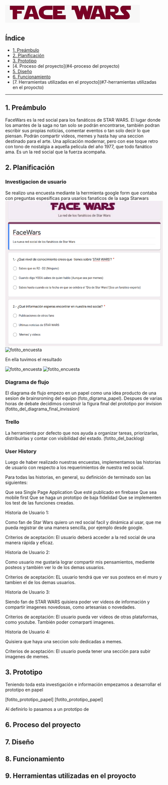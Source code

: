 # ![FACEWARS](/imagenes/FaceWarsTitulo.jpeg)

## Índice

* [1. Preámbulo](#1-preámbulo)
* [2. Planificación](#2-planificación)
* [3. Prototipo](#3-prototipo)
* [4. Proceso del proyecto](#4-proceso del proyecto)
* [5. Diseño](#5-diseño)
* [6. Funcionamiento](#6-funcionamiento)
* [7. Herramientas utilizadas en el proyocto](#7-herramientas utilizadas en el proyocto)

***

## 1. Preámbulo

FaceWars es la red social para los fanáticos de STAR WARS. El lugar donde los amantes de la saga no tan solo se podrán encontrarse, también podran escribir sus propias noticias, comentar eventos o tan solo decir lo que piensan. Podrán compartir videos, memes y hasta hay una seccion destinado para el arte. Una aplicación modernar, pero con ese toque retro con tono de nostalgia a aquella pelicula del año 1977, que todo fanático ama. Es un la red social que la fuerza acompaña.

## 2. Planificación

### Investigacion de usuario
Se realizo una encuesta mediante la herrmienta google form que contaba con preguntas espesificas para usarios fanaticos de la saga Starwars
![fotito_encuesta](/imagenes/preguntasform.png)
![fotito_encuesta](/imagenes/preguntasform1.png)

En ella tuvimos el resultado 

![fotito_encuesta](/imagenes/resultadosform.png)
![fotito_encuesta](/imagenes/resultadosform1.png)

### Diagrama de flujo
El diagrama de flujo empezo en un papel como una idea producto de una sesion de brainsroming del equipo (foto_digrama_papel). Despues de varias horas de debate decidimos construir la figura final del prototipo por invision (fotito_del_diagrama_final_invission) 

### Trello
La herramienta por defecto que nos ayuda  a organizar tareas, priorizarlas, distribuirlas y contar con visibilidad del estado.
(fotito_del_backlog)

### User History
Luego de haber realizado nuestras encuestas, implementamos las historias de usuario con respecto a los requerimientos de nuestra red social.

Para todas las historias, en general, su definición de terminado son las siguientes:

Que sea Single Page Application
Que esté publicado en firebase
Que sea mobile first
Que se haga un prototipo de baja fidelidad
Que se implementen los test de las funciones creadas.

Historia de Usuario 1:

Como fan de Star Wars quiero un red social facil y dinámica al usar, que me pueda registrar de una manera sencilla, por ejemplo desde google.

Criterios de aceptación: El usuario deberá acceder a la red social de una manera rápida y eficaz.

Historia de Usuario 2:

Como usuario me gustaria lograr compartir mis pensamientos, mediente posteos y también ver lo de los demas usuarios.

Criterios de aceptación: EL usuario tendrá que ver sus posteos en el muro y tambien el de los demas usuarios.

Historia de Usuario 3:

Siendo fan de STAR WARS quisiera poder ver videos de información y compartir imagenes novedosas, como artesanias o novedades. 


Criterios de aceptación: El usuario pueda ver videos de otras plataformas, como youtube. También poder comarparti imagenes.

Historia de Usuario 4:

Quisiera que haya una seccion solo dedicadas a memes. 


Criterios de aceptación: El usuario pueda tener una sección para subir imagenes de memes.
  
## 3. Prototipo

Teniendo toda esta investigación e información empezamos a desarrollar el prototipo en papel 

[fotito_prototipo_papel]
[fotito_prototipo_papel]

Al definirlo lo pasamos a un prototipo de 








## 6. Proceso del proyecto



## 7. Diseño



## 8. Funcionamiento



## 9. Herramientas utilizadas en el proyocto


